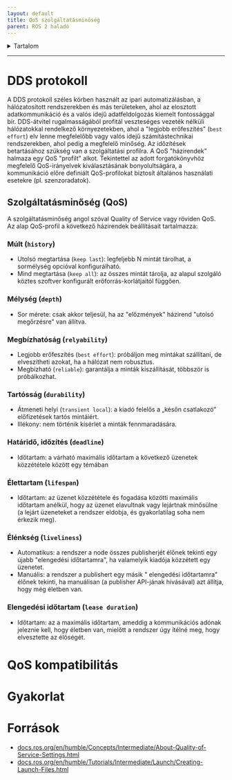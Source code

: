 ```yaml
---
layout: default
title: QoS szolgáltatásminőség
parent: ROS 2 haladó 
---
```


 

<details markdown="block">
  <summary>
    Tartalom
  </summary>
  {: .text-delta }
1. TOC
{:toc}
</details>

---



# DDS protokoll


A DDS protokoll széles körben használt az ipari automatizálásban, a hálózatosított rendszerekben és más területeken, ahol az elosztott adatkommunikáció és a valós idejű adatfeldolgozás kiemelt fontossággal bír. DDS-átvitel rugalmasságából profitál veszteséges vezeték nélküli hálózatokkal rendelkező környezetekben, ahol a "legjobb erőfeszítés" (`best effort`) elv lenne megfelelőbb vagy valós idejű számítástechnikai rendszerekben, ahol pedig a megfelelő minőség. Az időzítések betartásához szükség van a szolgáltatási profilra.
A QoS "házirendek" halmaza egy QoS "profilt" alkot. Tekintettel az adott forgatókönyvhöz megfelelő QoS-irányelvek kiválasztásának bonyolultságára, a kommunikáció előre definiált QoS-profilokat biztosít általános használati esetekre (pl. szenzoradatok). 

## Szolgáltatásminőség (QoS)

A szolgáltatásminőség  angol szóval Quality of Service vagy röviden QoS. Az alap QoS-profil a következő házirendek beállításait tartalmazza:


### Múlt (`history`)
-	Utolsó megtartása (`keep last`): legfeljebb N mintát tárolhat, a sormélység opcióval konfigurálható.
-	Mind megtartása (`keep all`): az összes mintát tárolja, az alapul szolgáló köztes szoftver konfigurált erőforrás-korlátjaitól függően.
### Mélység (`depth`)
-	Sor mérete: csak akkor teljesül, ha az "előzmények" házirend "utolsó megőrzésre" van állítva.
### Megbízhatóság (`relyability`)
-	Legjobb erőfeszítés (`best effort`): próbáljon meg mintákat szállítani, de elveszítheti azokat, ha a hálózat nem robusztus.
-	Megbízható (`reliable`): garantálja a minták kiszállítását, többször is próbálkozhat.
### Tartósság (`durability`)
-	Átmeneti helyi (`transient local`): a kiadó felelős a „későn csatlakozó” előfizetések tartós mintáiért.
-	Illékony: nem történik kísérlet a minták fennmaradására.
### Határidő, időzítés (`deadline`)
-	Időtartam: a várható maximális időtartam a következő üzenetek közzététele között egy témában
### Élettartam (`lifespan`)
-	Időtartam: az üzenet közzététele és fogadása közötti maximális időtartam anélkül, hogy az üzenet elavultnak vagy lejártnak minősülne (a lejárt üzeneteket a rendszer eldobja, és gyakorlatilag soha nem érkezik meg).
### Élénkség (`liveliness`)
-	Automatikus: a rendszer a node összes publisherjét élőnek tekinti egy újabb "elengedési időtartamra", ha valamelyik kiadója közzétett egy üzenetet.
-	Manuális: a rendszer a publishert egy másik " elengedési időtartamra" élőnek tekinti, ha manuálisan (a publisher API-jának hívásával) azt állítja, hogy még életben van.
### Elengedési időtartam (`lease duration`)
-	Időtartam: az a maximális időtartam, ameddig a kommunikációs adónak jeleznie kell, hogy életben van, mielőtt a rendszer úgy ítélné meg, hogy elvesztette az élőségét.

# QoS kompatibilitás


# Gyakorlat



# Források

- [docs.ros.org/en/humble/Concepts/Intermediate/About-Quality-of-Service-Settings.html](https://docs.ros.org/en/humble/Concepts/Intermediate/About-Quality-of-Service-Settings.html)
- [docs.ros.org/en/humble/Tutorials/Intermediate/Launch/Creating-Launch-Files.html](https://docs.ros.org/en/humble/Tutorials/Intermediate/Launch/Creating-Launch-Files.html)
